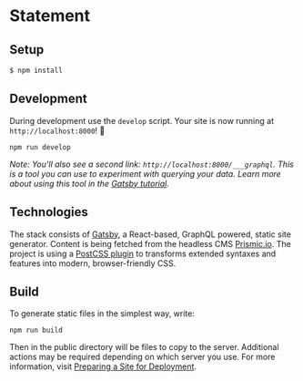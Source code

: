 # Statement

## Setup

```bash
$ npm install
```

## Development

During development use the `develop` script. Your site is now running at `http://localhost:8000`! 🎉

```shell
npm run develop
```

_Note: You'll also see a second link: _`http://localhost:8000/___graphql`_. This is a tool you can use to experiment with querying your data. Learn more about using this tool in the [Gatsby tutorial](https://www.gatsbyjs.org/tutorial/part-five/#introducing-graphiql)._

## Technologies

The stack consists of [Gatsby](https://www.gatsbyjs.org/), a React-based, GraphQL powered, static site generator. Content is being fetched from the headless CMS [Prismic.io](https://prismic.io). The project is using a [PostCSS plugin](https://www.gatsbyjs.org/packages/gatsby-plugin-postcss/) to transforms extended syntaxes and features into modern, browser-friendly CSS.

## Build

To generate static files in the simplest way, write:

```shell
npm run build
```

Then in the public directory will be files to copy to the server. Additional actions may be required depending on which server you use. For more information, visit [Preparing a Site for Deployment](https://www.gatsbyjs.org/docs/preparing-for-deployment/).
